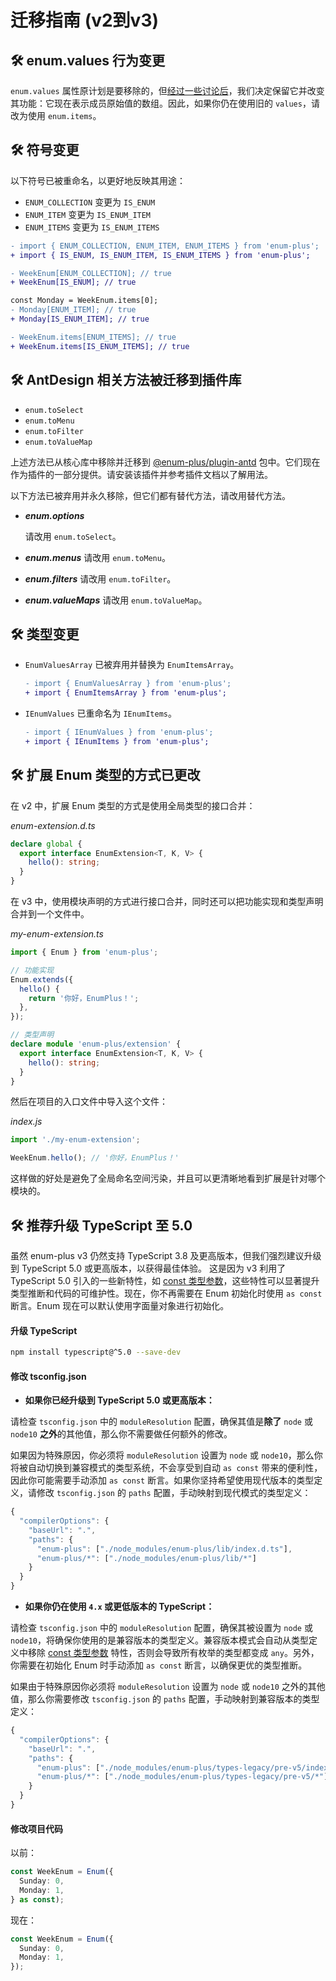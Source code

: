 # 迁移指南 (v2到v3)

## 🛠 enum.values 行为变更

`enum.values` 属性原计划是要移除的，但[经过一些讨论后](https://github.com/shijistar/enum-plus/issues/13)，我们决定保留它并改变其功能：它现在表示成员原始值的数组。因此，如果你仍在使用旧的 `values`，请改为使用 `enum.items`。

## 🛠 符号变更

以下符号已被重命名，以更好地反映其用途：

- `ENUM_COLLECTION` 变更为 `IS_ENUM`
- `ENUM_ITEM` 变更为 `IS_ENUM_ITEM`
- `ENUM_ITEMS` 变更为 `IS_ENUM_ITEMS`

```diff
- import { ENUM_COLLECTION, ENUM_ITEM, ENUM_ITEMS } from 'enum-plus';
+ import { IS_ENUM, IS_ENUM_ITEM, IS_ENUM_ITEMS } from 'enum-plus';

- WeekEnum[ENUM_COLLECTION]; // true
+ WeekEnum[IS_ENUM]; // true

const Monday = WeekEnum.items[0];
- Monday[ENUM_ITEM]; // true
+ Monday[IS_ENUM_ITEM]; // true

- WeekEnum.items[ENUM_ITEMS]; // true
+ WeekEnum.items[IS_ENUM_ITEMS]; // true
```

## 🛠 AntDesign 相关方法被迁移到插件库

- `enum.toSelect`
- `enum.toMenu`
- `enum.toFilter`
- `enum.toValueMap`

上述方法已从核心库中移除并迁移到 [@enum-plus/plugin-antd](https://www.npmjs.com/package/@enum-plus/plugin-antd) 包中。它们现在作为插件的一部分提供。请安装该插件并参考插件文档以了解用法。

以下方法已被弃用并永久移除，但它们都有替代方法，请改用替代方法。

- _**enum.options**_

  请改用 `enum.toSelect`。

- _**enum.menus**_
  请改用 `enum.toMenu`。

- _**enum.filters**_
  请改用 `enum.toFilter`。

- _**enum.valueMaps**_
  请改用 `enum.toValueMap`。

## 🛠 类型变更

- `EnumValuesArray` 已被弃用并替换为 `EnumItemsArray`。

  ```diff
  - import { EnumValuesArray } from 'enum-plus';
  + import { EnumItemsArray } from 'enum-plus';
  ```

- `IEnumValues` 已重命名为 `IEnumItems`。

  ```diff
  - import { IEnumValues } from 'enum-plus';
  + import { IEnumItems } from 'enum-plus';
  ```

## 🛠 扩展 Enum 类型的方式已更改

在 v2 中，扩展 Enum 类型的方式是使用全局类型的接口合并：

_enum-extension.d.ts_

```ts
declare global {
  export interface EnumExtension<T, K, V> {
    hello(): string;
  }
}
```

在 v3 中，使用模块声明的方式进行接口合并，同时还可以把功能实现和类型声明合并到一个文件中。

_my-enum-extension.ts_

```ts
import { Enum } from 'enum-plus';

// 功能实现
Enum.extends({
  hello() {
    return '你好，EnumPlus！';
  },
});

// 类型声明
declare module 'enum-plus/extension' {
  export interface EnumExtension<T, K, V> {
    hello(): string;
  }
}
```

然后在项目的入口文件中导入这个文件：

_index.js_

```ts
import './my-enum-extension';

WeekEnum.hello(); // '你好，EnumPlus！'
```

这样做的好处是避免了全局命名空间污染，并且可以更清晰地看到扩展是针对哪个模块的。

## 🛠 推荐升级 TypeScript 至 5.0

虽然 enum-plus v3 仍然支持 TypeScript 3.8 及更高版本，但我们强烈建议升级到 TypeScript 5.0 或更高版本，以获得最佳体验。 这是因为 v3 利用了 TypeScript 5.0 引入的一些新特性，如 [const 类型参数](https://www.typescriptlang.org/docs/handbook/release-notes/typescript-5-0.html#const-type-parameters)，这些特性可以显著提升类型推断和代码的可维护性。现在，你不再需要在 Enum 初始化时使用 `as const` 断言。Enum 现在可以默认使用字面量对象进行初始化。

#### 升级 TypeScript

```bash
npm install typescript@^5.0 --save-dev
```

#### 修改 tsconfig.json

- **如果你已经升级到 TypeScript 5.0 或更高版本：**

请检查 `tsconfig.json` 中的 `moduleResolution` 配置，确保其值是**除了** `node` 或 `node10` **之外**的其他值，那么你不需要做任何额外的修改。

如果因为特殊原因，你必须将 `moduleResolution` 设置为 `node` 或 `node10`，那么你将被自动切换到兼容模式的类型系统，不会享受到自动 `as const` 带来的便利性，因此你可能需要手动添加 `as const` 断言。如果你坚持希望使用现代版本的类型定义，请修改 `tsconfig.json` 的 `paths` 配置，手动映射到现代模式的类型定义：

```js
{
  "compilerOptions": {
    "baseUrl": ".",
    "paths": {
      "enum-plus": ["./node_modules/enum-plus/lib/index.d.ts"],
      "enum-plus/*": ["./node_modules/enum-plus/lib/*"]
    }
  }
}
```

- **如果你仍在使用 `4.x` 或更低版本的 TypeScript：**

请检查 `tsconfig.json` 中的 `moduleResolution` 配置，确保其被设置为 `node` 或 `node10`，将确保你使用的是兼容版本的类型定义。兼容版本模式会自动从类型定义中移除 [const 类型参数](https://www.typescriptlang.org/docs/handbook/release-notes/typescript-5-0.html#const-type-parameters) 特性，否则会导致所有枚举的类型都变成 `any`。另外，你需要在初始化 Enum 时手动添加 `as const` 断言，以确保更优的类型推断。

如果由于特殊原因你必须将 `moduleResolution` 设置为 `node` 或 `node10` 之外的其他值，那么你需要修改 `tsconfig.json` 的 `paths` 配置，手动映射到兼容版本的类型定义：

```js
{
  "compilerOptions": {
    "baseUrl": ".",
    "paths": {
      "enum-plus": ["./node_modules/enum-plus/types-legacy/pre-v5/index.d.ts"],
      "enum-plus/*": ["./node_modules/enum-plus/types-legacy/pre-v5/*"]
    }
  }
}
```

#### 修改项目代码

以前：

```ts
const WeekEnum = Enum({
  Sunday: 0,
  Monday: 1,
} as const);
```

现在：

```ts
const WeekEnum = Enum({
  Sunday: 0,
  Monday: 1,
});
```
